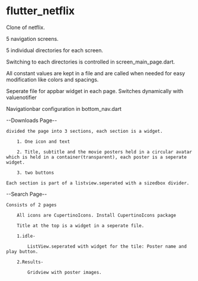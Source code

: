 # flutter_netflix

Clone of netflix.

5 navigation screens.

5 individual directories for each screen.

Switching to each directories is controlled in screen_main_page.dart.

All constant values are kept in a file and are called when needed for easy modification like colors and spacings.

Seperate file for appbar widget in each page. Switches dynamically with valuenotifier

Navigationbar configuration in bottom_nav.dart

--Downloads Page--

    divided the page into 3 sections, each section is a widget. 

        1. One icon and text

        2. Title, subtitle and the movie posters held in a circular avatar which is held in a container(transparent), each poster is a seperate widget.

        3. two buttons

    Each section is part of a listview.seperated with a sizedbox divider.

--Search Page--

    Consists of 2 pages

        All icons are CupertinoIcons. Install CupertinoIcons package

        Title at the top is a widget in a seperate file.

        1.idle-

            ListView.seperated with widget for the tile: Poster name and play button.

        2.Results-

            Gridview with poster images.


